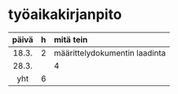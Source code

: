 # työaikakirjanpito


| päivä |  h   | mitä tein  |
| :----:|:-----| :-----|
| 18.3. | 2    | määrittelydokumentin laadinta |
| 28.3.|| 4    | käyttöliittymäluonnos, runIT projektin perustaminen
| yht   | 6    |    | 

